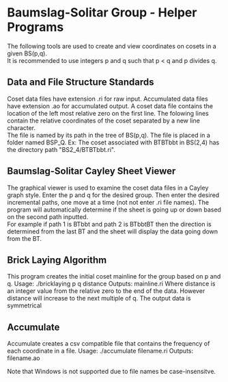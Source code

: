 # Baumslag-Solitar Group - Helper Programs

The following tools are used to create and view coordinates on cosets in a given BS(p,q). \
It is recommended to use integers p and q such that p < q and p divides q.

## Data and File Structure Standards
Coset data files have extension .ri for raw input. Accumulated data files have extension .ao for accumulated output.
A coset data file contains the location of the left most relative zero on the first line. The folowing
lines contain the relative coordinates of the coset separated by a new line character.\
The file is named by its path in the tree of BS(p,q). The file is placed in a folder named BSP_Q.
Ex: The coset associated with BTBTbbt in BS(2,4) has the directory path "BS2_4/BTBTbbt.ri".

## Baumslag-Solitar Cayley Sheet Viewer
The graphical viewer is used to examine the coset data files in a Cayley graph style.
Enter the p and q for the desired group. Then enter the desired incremental paths, one move at a time (not not enter .ri file names). The program will 
automatically determine if the sheet is going up or down based on the second path inputted. \
For example if path 1 is BTbbt and path 2 is BTbbtBT then the direction is determined from the last BT and 
the sheet will display the data going down from the BT.

## Brick Laying Algorithm
This program creates the initial coset mainline for the group based on p and q.
Usage: ./bricklaying p q distance
Outputs: mainline.ri
Where distance is an integer value from the relative zero to the end of the data. However distance will increase to the next multiple of q.
The output data is symmetrical

## Accumulate
Accumulate creates a csv compatible file that contains the frequency of each coordinate in a file.
Usage: ./accumulate filename.ri
Outputs: filename.ao

Note that Windows is not supported due to file names be case-insensitve.
